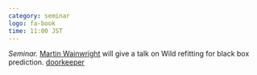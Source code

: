 ```yaml
---
category: seminar
logo: fa-book
time: 11:00 JST
---
```


*Seminar.* [Martin Wainwright](https://wainwrigwork.github.io) will give a talk on Wild refitting for black box prediction. [doorkeeper](https://c5dc59ed978213830355fc8978.doorkeeper.jp/events/187954)


